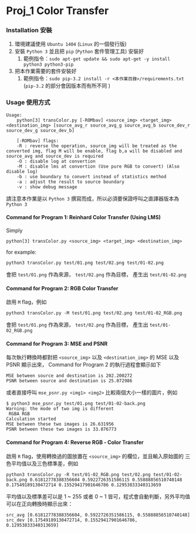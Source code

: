 Proj_1 Color Transfer
=======================

### Installation 安裝

 1. 環境建議使用 `Ubuntu 1404` (`Linux` 的一個發行版)
 2. 安裝 `Python 3` 並且把 `pip` (`Python` 套件管理工具) 安裝好
    1. 範例指令：`sudo apt-get update && sudo apt-get -y install python3 python3-pip`
 3. 把本作業需要的套件安裝好
    1. 範例指令：`sudo pip-3.2 install -r <本作業目錄>/requirements.txt` (`pip-3.2` 的部分會因版本而有所不同 )

### Usage 使用方式

```
Usage:
    python[3] transColor.py [-ROMbav] <source_img> <target_img> <destination_img> [source_avg_r source_avg_g source_avg_b source_dev_r source_dev_g source_dev_b]

    [-ROMbav] flags:
    -R : reverse the operation, source_img will be treated as the converted img, flag M will be enable, flag b,a will be disabled and source_avg and source_dev is required
    -O : disable log at convertion
    -M : disable lms at convertion (Use pure RGB to convert) (Also disable log)
    -b : use boundary to convert instead of statistics method
    -a : adjust the result to source boundary
    -v : show debug message
```

請注意本作業是以 `Python 3` 撰寫而成，所以必須要保證呼叫之直譯器版本為 `Python 3`

#### Command for Program 1: Reinhard Color Transfer (Using LMS)

Simply

```
python[3] transColor.py <source_img> <target_img> <destination_img>
```

for example:

```
python3 transColor.py test/01.png test/02.png test/01-02.png
```

會把 `test/01.png` 作為來源， `test/02.png` 作為目標， 產生出 `test/01-02.png`

#### Command for Program 2: RGB Color Transfer

啟用 `M` flag，例如

```
python3 transColor.py -M test/01.png test/02.png test/01-02_RGB.png
```

會把 `test/01.png` 作為來源， `test/02.png` 作為目標， 產生出 `test/01-02_RGB.png`

#### Command for Program 3: MSE and PSNR

每次執行轉換時都對把 `<source_img>` 以及 `<destination_img>` 的 MSE 以及 PSNR 顯示出來， Command for Program 2 的執行過程會顯示如下

```
MSE between source and destination is 202.200272
PSNR between source and destination is 25.072986
```

或者直接呼叫 `mse_psnr.py <img1> <img2>` 比較兩個大小一樣的圖片，例如

```
$ python3 mse_psnr.py test/01.png test/01-02-back.png 
Warning: the mode of two img is different
 RGBA RGB
Calculation started
MSE between these two images is 26.631956
PSNR between these two images is 33.876773
```

#### Command for Program 4: Reverse RGB ‐ Color Transfer

啟用 `R` flag，使用轉換過的圖放置在 `<source_img>` 的欄位，並且輸入原始圖的 三色平均值以及三色標準差，例如

```
python3 transColor.py -R test/01-02_RGB.png test/02.png test/01-02-back.png 0.61812778388356604 0.5922726351586115 0.55888856510740148 0.17549189130472714 0.15529417901646786 0.12953833340313659
```

平均值以及標準差可以是 1 ~ 255 或者 0 ~ 1 皆可，程式會自動判斷，另外平均值可以在正向轉換時顯示出來：

```
src_avg [0.61812778388356604, 0.5922726351586115, 0.55888856510740148]
src_dev [0.17549189130472714, 0.15529417901646786, 0.12953833340313659]
```
